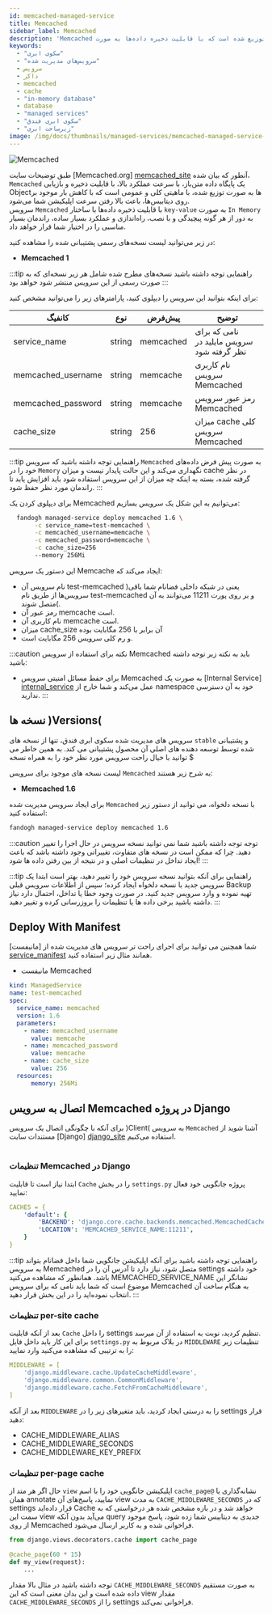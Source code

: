 ```yaml
---
id: memcached-managed-service
title: Memcached
sidebar_label: Memcached
description: 'Memcached یک پایگاه داده متن‌باز و توزیع شده است که با قابلیت ذخیره داده‌ها به صورت in-memory‍ باعث بالا رفتن سرعت ذخیره و بازیابی داده‌ها می‌شود.'
keywords:
  - "سکوی ابری"
  - "سرویس‌های مدیریت شده"
  - سرویس
  - داکر
  - memcached
  - cache
  - "in-memory database"
  - database
  - "managed services"
  - "سکوی ابری فندق"
  - "زیرساخت ابری"
image: /img/docs/thumbnails/managed-services/memcached-managed-service-thumbnail.png
---
```


![Memcached](/img/docs/memcached-managed-service.svg "Memcached")

طبق توضیحات سایت [Memcached.org] [memcached_site] آنطور که بیان شده، `Memcached` یک پایگاه داده متن‌باز، با سرعت عملکرد بالا، با قابلیت ذخیره و بازیابی Objectها به صورت توزیع شده، با ماهیتی کلی و عمومی است که با کاهش بار موجود بر روی دیتابیس‌ها، باعث بالا رفتن سرعت اپلیکیشن شما می‌شود.<br/>
سرویس `Memcached` با قابلیت ذخیره داده‌ها با ساختار `key-value` به صورت `In Memory` به دور از هر گونه پیچیدگی و با نصب، راه‌اندازی و عملکرد بسیار ساده، راندمان بسیار مناسبی را در اختیار شما قرار خواهد داد.<br/>

در زیر می‌توانید لیست نسخه‌های رسمی پشتیبانی شده را مشاهده کنید:

* **Memcached 1**

:::tip راهنمایی
توجه داشته باشید نسخه‌های مطرح شده شامل هر زیر نسخه‌ای که به صورت رسمی از این سرویس منتشر شود خواهد بود
:::

برای اینکه بتوانید این سرویس را دیپلوی کنید، پارامتر‌های زیر را می‌توانید مشخص کنید:

|کانفیگ|نوع|پیش‌فرض|توضیح|
|---	|---	|---	|---	|
|service_name| string| memcached| نامی که برای سرویس مایلید در نظر گرفته شود|
|memcached_username| string| memcache| نام کاربری سرویس Memcached|
|memcached_password| string| memcache| رمز عبور سرویس Memcached|
|cache_size| string | 256| میزان cache کلی سرویس Memcached|

:::tip راهنمایی
توجه داشته باشید که سرویس ‌`Memcached` به صورت پیش فرض داده‌های خود را در `Memory` نگهداری می‌کند و این حالت پایدار نیست و میزان cache در نظر گرفته شده، بسته به اینکه چه میزان از این سرویس استفاده شود باید افزایش یابد تا راندمان مورد نظر حفظ شود.
:::

برای دیپلوی کردن یک Memcached می‌توانیم به این شکل یک سرویس بسازیم:

```bash
  fandogh managed-service deploy memcached 1.6 \
       -c service_name=test-memcached \
       -c memcached_username=memcache \
       -c memcached_password=memcache \
       -c cache_size=256
       --memory 256Mi
```

این دستور یک سرویس Memcache ایجاد می‌کند که:
- نام سرویس آن test-memcached )یعنی در شبکه داخلی فضانام شما باقی سرویس‌ها از طریق نام test-memcached و بر روی پورت 11211 می‌توانند به آن متصل شوند(.
- رمز عبور آن memcache است.
- نام کاربری آن memcache است.
- میزان cache_size آن برابر با 256 مگابایت بوده
- و رم کلی سرویس 256 مگابایت است.

:::caution نکته
برای استفاده از سرویس Memcached باید به نکته زیر توجه داشته باشید:
- برای حفط مسائل امنیتی سرویس Memcached به صورت یک [Internal Service] [internal_service] عمل می‌کند و شما خارج از namespace خود به آن دسترسی ندارید.
:::

## نسخه ها )Versions(
سرویس های مدیریت شده سکوی ابری فندق، تنها از نسخه های `stable` و پشتیبانی شده توسط توسعه  دهنده های اصلی آن محصول پشتیبانی می کند. به همین خاطر می توانید با خیال راحت سرویس مورد نظر خود را به همراه نسخه $

لیست نسخه های موجود برای سرویس `Memcached` به شرح زیر هستند:

* **Memcached 1.6**

برای ایجاد سرویس مدیریت شده `Memcached` با نسخه دلخواه، می توانید از دستور زیر استفاده کنید:

```bash
fandogh managed-service deploy memcached 1.6
```

:::caution توجه
توجه داشته باشید شما نمی توانید نسخه سرویس در حال اجرا را تغییر دهید. چرا که ممکن است در نسخه های متفاوت، تغییراتی وجود داشته باشد که باعث ایجاد تداخل در تنظیمات اصلی و در نتیجه از بین رفتن داده ها شود!
:::

:::tip راهنمایی
برای آنکه بتوانید نسخه سرویس خود را تغییر دهید، بهتر است ابتدا یک سرویس جدید با نسخه دلخواه ایجاد کرده؛ سپس از اطلاعات سرویس قبلی Backup تهیه نموده و وارد سرویس جدید کنید.
در صورت وجود خطا یا تداخل، احتمال دارد نیاز داشته باشید برخی داده ها یا تنظیمات را بروزرسانی کرده و تغییر دهید.
:::



## Deploy With Manifest
  
شما همچنین می توانید برای اجرای راحت تر سرویس های مدیریت شده از [مانیفست] [service_manifest] همانند مثال زیر استفاده کنید.

- مانیفست Memcached

```yaml title="memcached_deployment.yml"
kind: ManagedService
name: test-memcached
spec:
  service_name: memcached
  version: 1.6
  parameters:
    - name: memcached_username
      value: memcache
    - name: memcached_password
      value: memcache
    - name: cache_size
      value: 256
  resources:
      memory: 256Mi
```

## اتصال به سرویس Memcached در پروژه Django
برای آنکه با چگونگی اتصال یک سرویس )Client( به سرویس `Memcached` آشنا شوید از مستندات سایت [Django] [django_site] استفاده می‌کنیم.<br/><br/>

### تنظیمات Memcached در Django
ابتدا نیاز است تا قابلیت `Cache` را در بخش `settings.py` پروژه جانگویی خود فعال نمایید:

```yaml title='settings.py'
CACHES = {
    'default': {
        'BACKEND': 'django.core.cache.backends.memcached.MemcachedCache',
        'LOCATION': 'MEMCACHED_SERVICE_NAME:11211',
    }
}
```

:::tip راهنمایی
توجه داشته باشید برای آنکه اپلیکیشن جانگویی شما داخل فضانام بتواند به سرویس Memcached متصل شود، نیاز دارد تا آدرس آن را در settings خود داشته باشد.
همانطور که مشاهده می‌کنید MEMCACHED_SERVICE_NAME نشانگر این موضوع است که شما باید نامی که برای سرویس Memcached به هنگام ساخت آن انتخاب نموده‌اید را در این بخش قرار دهید.
:::

### تنظیمات per-site cache
بعد از آنکه قابلیت `Cache` را داخل settings تنظیم کردید، نوبت به استفاده از آن میرسد.<br/>
برای این کار باید داخل فایل `settings.py` در بلاک مربوط به `MIDDLEWARE` تنظیمات زیر را به ترتیبی که مشاهده می‌کنید وارد نمایید:

```yaml title='settings.py'
MIDDLEWARE = [
    'django.middleware.cache.UpdateCacheMiddleware',
    'django.middleware.common.CommonMiddleware',
    'django.middleware.cache.FetchFromCacheMiddleware',
]
```
بعد از آنکه `MIDDLEWARE` را به درستی ایجاد کردید، باید متغیرهای زیر را در settings قرار دهید:

* CACHE_MIDDLEWARE_ALIAS
* CACHE_MIDDLEWARE_SECONDS
* CACHE_MIDDLEWARE_KEY_PREFIX

### تنظیمات per-page cache
حال اگر هر متد از `view` اپلیکیشن جانگویی خود را با اسم `cache_page@` نشانه‌گذاری یا همان annotate نمایید، پاسخ‌های آن view به مدت `CACHE_MIDDLEWARE_SECONDS` که در settings قرار داده‌اید Cache خواهد شد و در بازه مشخص شده هر درخواستی که به سمت این view می‌آید بدون آنکه query جدیدی به دیتابیس شما زده شود، پاسخ موجود از روی Memcached فراخوانی شده و به کاربر ارسال می‌شود.

```python title='ptyhon view.py'
from django.views.decorators.cache import cache_page

@cache_page(60 * 15)
def my_view(request):
    ...
```

توجه داشته باشید در مثال بالا مقدار `CACHE_MIDDLEWARE_SECONDS` به صورت مستقیم داده شده است و این بدان معنی است که این view مقدار `CACHE_MIDDLEWARE_SECONDS` را از settings فراخوانی نمی‌کند.


[memcached_site]: https://memcached.org
[django_site]: https://docs.djangoproject.com/en/3.1/topics/cache/
[service_manifest]: /docs/services/service-manifest
[internal_service]: /docs/services/services#%DB%B1--%D8%B3%D8%B1%D9%88%DB%8C%D8%B3-%D9%87%D8%A7%DB%8C-%D8%AF%D8%A7%D8%AE%D9%84%DB%8C-%DB%8C%D8%A7-internal-service

